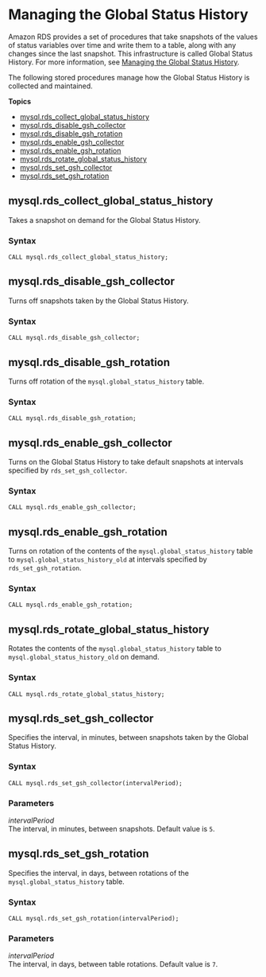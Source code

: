 # Managing the Global Status History<a name="mysql-stored-proc-gsh"></a>

Amazon RDS provides a set of procedures that take snapshots of the values of status variables over time and write them to a table, along with any changes since the last snapshot\. This infrastructure is called Global Status History\. For more information, see [Managing the Global Status History](Appendix.MySQL.CommonDBATasks.md#Appendix.MySQL.CommonDBATasks.GoSH)\.

The following stored procedures manage how the Global Status History is collected and maintained\.

**Topics**
+ [mysql\.rds\_collect\_global\_status\_history](#mysql_rds_collect_global_status_history)
+ [mysql\.rds\_disable\_gsh\_collector](#mysql_rds_disable_gsh_collector)
+ [mysql\.rds\_disable\_gsh\_rotation](#mysql_rds_disable_gsh_rotation)
+ [mysql\.rds\_enable\_gsh\_collector](#mysql_rds_enable_gsh_collector)
+ [mysql\.rds\_enable\_gsh\_rotation](#mysql_rds_enable_gsh_rotation)
+ [mysql\.rds\_rotate\_global\_status\_history](#mysql_rds_rotate_global_status_history)
+ [mysql\.rds\_set\_gsh\_collector](#mysql_rds_set_gsh_collector)
+ [mysql\.rds\_set\_gsh\_rotation](#mysql_rds_set_gsh_rotation)

## mysql\.rds\_collect\_global\_status\_history<a name="mysql_rds_collect_global_status_history"></a>

Takes a snapshot on demand for the Global Status History\.

### Syntax<a name="rds_collect_global_status_history-syntax"></a>

 

```
CALL mysql.rds_collect_global_status_history;
```

## mysql\.rds\_disable\_gsh\_collector<a name="mysql_rds_disable_gsh_collector"></a>

Turns off snapshots taken by the Global Status History\.

### Syntax<a name="mysql_rds_disable_gsh_collector-syntax"></a>

 

```
CALL mysql.rds_disable_gsh_collector;
```

## mysql\.rds\_disable\_gsh\_rotation<a name="mysql_rds_disable_gsh_rotation"></a>

Turns off rotation of the `mysql.global_status_history` table\.

### Syntax<a name="mysql_rds_disable_gsh_rotation-syntax"></a>

 

```
CALL mysql.rds_disable_gsh_rotation;
```

## mysql\.rds\_enable\_gsh\_collector<a name="mysql_rds_enable_gsh_collector"></a>

Turns on the Global Status History to take default snapshots at intervals specified by `rds_set_gsh_collector`\.

### Syntax<a name="mysql_rds_enable_gsh_collector-syntax"></a>

 

```
CALL mysql.rds_enable_gsh_collector;
```

## mysql\.rds\_enable\_gsh\_rotation<a name="mysql_rds_enable_gsh_rotation"></a>

Turns on rotation of the contents of the `mysql.global_status_history` table to `mysql.global_status_history_old` at intervals specified by `rds_set_gsh_rotation`\.

### Syntax<a name="mysql_rds_enable_gsh_rotation-syntax"></a>

 

```
CALL mysql.rds_enable_gsh_rotation;
```

## mysql\.rds\_rotate\_global\_status\_history<a name="mysql_rds_rotate_global_status_history"></a>

Rotates the contents of the `mysql.global_status_history` table to `mysql.global_status_history_old` on demand\.

### Syntax<a name="mysql_rds_rotate_global_status_history-syntax"></a>

 

```
CALL mysql.rds_rotate_global_status_history;
```

## mysql\.rds\_set\_gsh\_collector<a name="mysql_rds_set_gsh_collector"></a>

Specifies the interval, in minutes, between snapshots taken by the Global Status History\.

### Syntax<a name="mysql_rds_set_gsh_collector-syntax"></a>

 

```
CALL mysql.rds_set_gsh_collector(intervalPeriod);
```

### Parameters<a name="mysql_rds_set_gsh_collector-parameters"></a>

 *intervalPeriod*   
The interval, in minutes, between snapshots\. Default value is `5`\.

## mysql\.rds\_set\_gsh\_rotation<a name="mysql_rds_set_gsh_rotation"></a>

Specifies the interval, in days, between rotations of the `mysql.global_status_history` table\.

### Syntax<a name="mysql_rds_set_gsh_rotation-syntax"></a>

 

```
CALL mysql.rds_set_gsh_rotation(intervalPeriod);
```

### Parameters<a name="mysql_rds_set_gsh_rotation-parameters"></a>

 *intervalPeriod*   
The interval, in days, between table rotations\. Default value is `7`\.